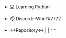 
- 💻 Learning Python
- 📫 Discord: -Who?#7772

- <->Repository<->
   |            |
   ^            ^
